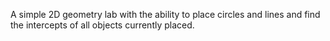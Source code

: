 A simple 2D geometry lab with the ability to place circles and lines and find the intercepts of all objects currently placed.
